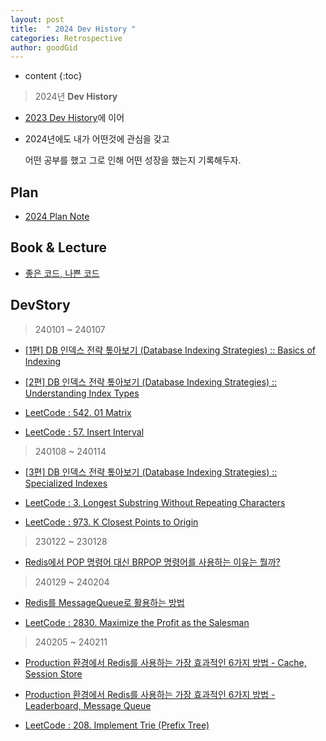 ```yaml
---
layout: post
title:  " 2024 Dev History "
categories: Retrospective
author: goodGid
---
```

* content
{:toc}

> 2024년 **Dev History**

* [2023 Dev History]({{site.url}}/2023-Retrospective)에 이어

* 2024년에도 내가 어떤것에 관심을 갖고

  어떤 공부를 했고 그로 인해 어떤 성장을 했는지 기록해두자.


## Plan

* [2024 Plan Note](https://gist.github.com/goodGid/4af05baf38573fc1b605f40b55469a9d)

<script src="https://gist.github.com/goodGid/4af05baf38573fc1b605f40b55469a9d.js"></script>

## Book & Lecture

* [좋은 코드, 나쁜 코드](https://shorturl.at/bovyC)



## DevStory

> 240101 ~ 240107

* [[1편] DB 인덱스 전략 톺아보기 (Database Indexing Strategies) :: Basics of Indexing]({{site.url}}/Tech-Database-Indexing-Strategies-1)

* [[2편] DB 인덱스 전략 톺아보기 (Database Indexing Strategies) :: Understanding Index Types]({{site.url}}/Tech-Database-Indexing-Strategies-2)

* [LeetCode : 542. 01 Matrix]({{site.url}}/LeetCode-01-Matrix/#1-code-24-01-07)

* [LeetCode : 57. Insert Interval]({{site.url}}//#1-code-24-01-07)

> 240108 ~ 240114

* [[3편] DB 인덱스 전략 톺아보기 (Database Indexing Strategies) :: Specialized Indexes]({{site.url}}/Tech-Database-Indexing-Strategies-3)

* [LeetCode : 3. Longest Substring Without Repeating Characters]({{site.url}}/LeetCode-Longest-Substring-Without-Repeating-Characters/#1-code-24-01-13-x)

* [LeetCode : 973. K Closest Points to Origin]({{site.url}}/LeetCode-K-Closest-Points-to-Origin/#1-code-24-01-14)

> 230122 ~ 230128

* [Redis에서 POP 명령어 대신 BRPOP 명령어를 사용하는 이유는 뭘까?]({{site.url}}/Redis-Why-Use-BRPOP-Instead-of-POP)

> 240129 ~ 240204

* [Redis를 MessageQueue로 활용하는 방법]({{site.url}}/Redis-We-Use-Redis-As-Message-Queue)

* [LeetCode : 2830. Maximize the Profit as the Salesman]({{site.url}}/LeetCode-Maximize-The-Profit-As-The-Salesman/#1-code-24-02-04)

> 240205 ~ 240211

* [Production 환경에서 Redis를 사용하는 가장 효과적인 6가지 방법 - Cache, Session Store]({{site.url}}/Redis-Most-Impactful-Ways-Redis-Is-Used-In-Production-Systems-1)

* [Production 환경에서 Redis를 사용하는 가장 효과적인 6가지 방법 - Leaderboard, Message Queue]({{site.url}}/Redis-Most-Impactful-Ways-Redis-Is-Used-In-Production-Systems-2)

* [LeetCode : 208. Implement Trie (Prefix Tree)]({{site.url}}/LeetCode-Implement-Trie-Prefix-Tree/#2-code-24-02-11)
